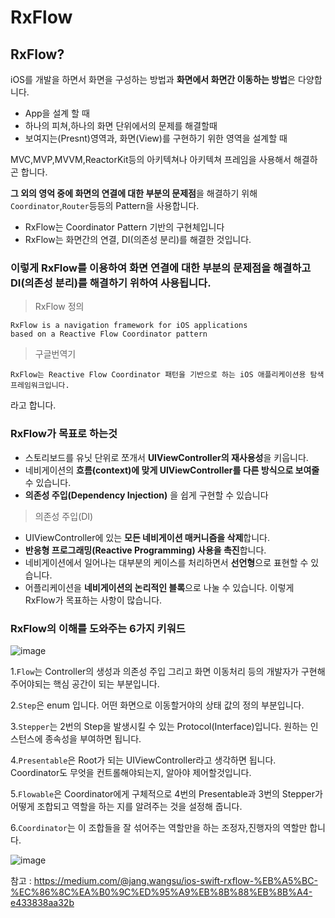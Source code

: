 # RxFlow

## RxFlow?

iOS를 개발을 하면서 화면을 구성하는 방법과 **화면에서 화면간 이동하는 방법**은 다양합니다.

* App을 설계 할 때 
* 하나의 피쳐,하나의 화면 단위에서의 문제를 해결할때 
* 보여지는(Presnt)영역과, 화면(View)를 구현하기 위한 영역을 설계할 때

MVC,MVP,MVVM,ReactorKit등의 아키텍쳐나 아키텍쳐 프레임을 사용해서 해결하곤 합니다.

**그 외의 영억 중에 화면의 연결에 대한 부분의 문제점**을 해결하기 위해 `Coordinator`,`Router`등등의 Pattern을 사용합니다.

* RxFlow는 Coordinator Pattern 기반의 구현체입니다
* RxFlow는 화면간의 연결, DI(의존성 분리)를 해결한 것입니다.

### 이렇게 RxFlow를 이용하여 화면 연결에 대한 부분의 문제점을 해결하고 DI(의존성 분리)를 해결하기 위하여 사용됩니다.

> RxFlow 정의
```
RxFlow is a navigation framework for iOS applications 
based on a Reactive Flow Coordinator pattern
```
> 구글번역기
```
RxFlow는 Reactive Flow Coordinator 패턴을 기반으로 하는 iOS 애플리케이션용 탐색 프레임워크입니다.
```
라고 합니다.

### RxFlow가 목표로 하는것 

* 스토리보드를 유닛 단위로 쪼개서 **UIViewController의 재사용성**을 키웁니다.
* 네비게이션의 **흐름(context)에 맞게 UIViewController를 다른 방식으로 보여줄** 수 있습니다.
*  **의존성 주입(Dependency Injection)** 을 쉽게 구현할 수 있습니다
> 의존성 주입(DI)
* UIViewController에 있는 **모든 네비게이션 매커니즘을 삭제**합니다.
* **반응형 프로그래밍(Reactive Programming) 사용을 촉진**합니다.
* 네비게이션에서 일어나는 대부분의 케이스를 처리하면서 **선언형**으로 표현할 수 있습니다.
* 어플리케이션을 **네비게이션의 논리적인 블록**으로 나눌 수 있습니다.
이렇게 RxFlow가 목표하는 사항이 많습니다.

### RxFlow의 이해를 도와주는 6가지 키워드

![image](https://user-images.githubusercontent.com/81547954/146878411-5ad0d58c-4027-4e32-b56f-74ea9278bb8c.png)

1.`Flow`는 Controller의 생성과 의존성 주입 그리고 화면 이동처리 등의 개발자가 구현해 주어야되는 핵심 공간이 되는 부분입니다.

2.`Step`은 enum 입니다. 어떤 화면으로 이동할거야의 상태 값의 정의 부분입니다.

3.`Stepper`는 2번의 Step을 발생시킬 수 있는 Protocol(Interface)입니다. 원하는 인스턴스에 종속성을 부여하면 됩니다.

4.`Presentable`은 Root가 되는 UIViewController라고 생각하면 됩니다. Coordinator도 무엇을 컨트롤해야되는지, 알아야 제어할것입니다.

5.`Flowable`은 Coordinator에게 구체적으로 4번의 Presentable과 3번의 Stepper가 어떻게 조합되고 역할을 하는 지를 알려주는 것을 설정해 줍니다.

6.`Coordinator`는 이 조합들을 잘 섞어주는 역할만을 하는 조정자,진행자의 역할만 합니다.

![image](https://user-images.githubusercontent.com/81547954/146878471-167a42ad-8496-481b-8379-d256e407c4a7.png)

참고 : https://medium.com/@jang.wangsu/ios-swift-rxflow-%EB%A5%BC-%EC%86%8C%EA%B0%9C%ED%95%A9%EB%8B%88%EB%8B%A4-e433838aa32b
